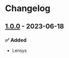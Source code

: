 # Changelog

## [1.0.0] - 2023-06-18

### ✅ Added

- Lensys

[1.0.0]: https://github.com/AbdelRahmanRahal/Lensys/releases/tag/v1.0.0
